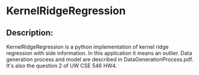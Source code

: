 # KernelRidgeRegression

## Description: 
   KernelRidgeRegression is a python implementation of kernel ridge regression with side information. In this application it means an outlier. Data generation process and model are described in DataGenerationProcess.pdf. It's also the question 2 of UW CSE 546 HW4. 
